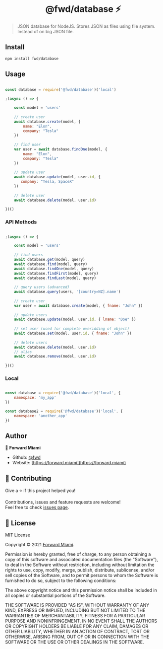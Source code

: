 <h1 align="center">@fwd/database ⚡️</h1>

> JSON database for NodeJS. Stores JSON as files using file system. Instead of on big JSON file. 

## Install

```sh
npm install fwd/database
```

## Usage

```js

const database = require('@fwd/database')('local')

;(async () => {

	const model = 'users'
  	
	// create user
	await database.create(model, {
		name: "Elon",
		company: "Tesla"
	})
	
	// find user
	var user = await database.findOne(model, {
		name: "Elon",
		company: "Tesla"
	})
	
	// update user
	await database.update(model, user.id, {
	   company: "Tesla, SpaceX"
	})
	
	// delete user
	await database.delete(model, user.id)
  
})()

```

### API Methods

```js

;(async () => {

	const model = 'users'
	
	// find users
	await database.get(model, query)
	await database.find(model, query)
	await database.findOne(model, query)
	await database.findFirst(model, query)
	await database.findLast(model, query)
	
	// query users (advanced)
	await database.query(users, '[country=NZ].name')
	
	// create user
	var user = await database.create(model, { fname: "John" })
	
	// update users
	await database.update(model, user.id, { lname: "Doe" })
	
	// set user (used for complete overidding of object)
	await database.set(model, user.id, { fname: "John" })
	
	// delete users
	await database.delete(model, user.id)
	// alias
	await database.remove(model, user.id)
  
})()

```


### Local

```js

const database = require('@fwd/database')('local', {
	namespace: 'my_app'
})

const database2 = require('@fwd/database')('local', {
	namespace: 'another_app'
})

```


## Author

👤  **Forward Miami**

* Github: [@fwd](https://github.com/fwd)
* Website: [https://forward.miami](https://forward.miami)

## 🤝 Contributing

Give a ⭐️ if this project helped you!

Contributions, issues and feature requests are welcome! <br />Feel free to check [issues page](https://github.com/fwd/database/issues).

## 📝 License

MIT License

Copyright © 2021 [Forward Miami](https://forward.miami).

Permission is hereby granted, free of charge, to any person obtaining a copy
of this software and associated documentation files (the "Software"), to deal
in the Software without restriction, including without limitation the rights
to use, copy, modify, merge, publish, distribute, sublicense, and/or sell
copies of the Software, and to permit persons to whom the Software is
furnished to do so, subject to the following conditions:

The above copyright notice and this permission notice shall be included in all
copies or substantial portions of the Software.

THE SOFTWARE IS PROVIDED "AS IS", WITHOUT WARRANTY OF ANY KIND, EXPRESS OR
IMPLIED, INCLUDING BUT NOT LIMITED TO THE WARRANTIES OF MERCHANTABILITY,
FITNESS FOR A PARTICULAR PURPOSE AND NONINFRINGEMENT. IN NO EVENT SHALL THE
AUTHORS OR COPYRIGHT HOLDERS BE LIABLE FOR ANY CLAIM, DAMAGES OR OTHER
LIABILITY, WHETHER IN AN ACTION OF CONTRACT, TORT OR OTHERWISE, ARISING FROM,
OUT OF OR IN CONNECTION WITH THE SOFTWARE OR THE USE OR OTHER DEALINGS IN THE
SOFTWARE.
